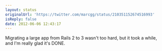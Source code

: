 ```yaml
---
layout: status
originalUrl: 'https://twitter.com/marcgg/status/210351152674516993'
isReply: false
date: 2012-06-06 12:43:17
---
```


Migrating a large app from Rails 2 to 3 wasn't too hard, but it took a while, and I'm really glad it's DONE.

